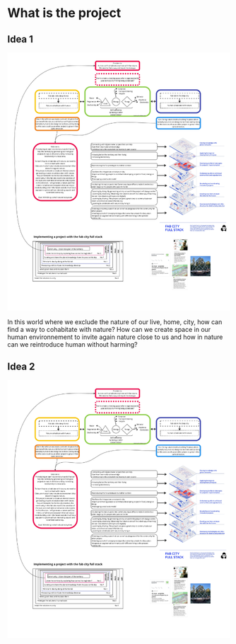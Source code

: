 # What is the project

## Idea 1
![ship](_img/ShapingIdeas/idea1.jpg)

In this world where we exclude the nature of our live, home, city, how can find a way to cohabitate with nature? How can we create space in our human environnement to invite again nature close to us and how in nature can we reintroduce human without harming?


## Idea 2
![ship](_img/ShapingIdeas/idea1.jpg)